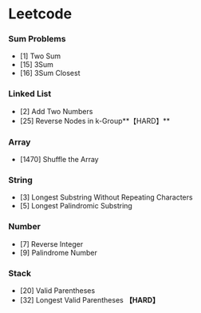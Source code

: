 # Leetcode

### Sum Problems

- [1] Two Sum
- [15] 3Sum
- [16] 3Sum Closest



### Linked List

- [2] Add Two Numbers
- [25] Reverse Nodes in k-Group**【HARD】**



### Array

- [1470] Shuffle the Array 



### String

- [3] Longest Substring Without Repeating Characters
- [5] Longest Palindromic Substring



### Number

- [7] Reverse Integer
- [9] Palindrome Number



### Stack

- [20] Valid Parentheses
- [32] Longest Valid Parentheses **【HARD】**

